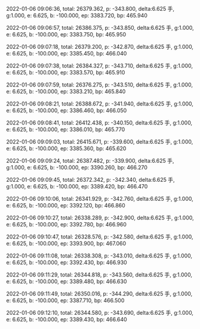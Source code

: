 2022-01-06 09:06:36, total: 26379.362, p: -343.800, delta:6.625 手, g:1.000, e: 6.625, b: -100.000, ep: 3383.720, bp: 465.940

2022-01-06 09:06:57, total: 26386.375, p: -343.850, delta:6.625 手, g:1.000, e: 6.625, b: -100.000, ep: 3383.750, bp: 465.950

2022-01-06 09:07:18, total: 26379.200, p: -342.870, delta:6.625 手, g:1.000, e: 6.625, b: -100.000, ep: 3385.450, bp: 466.040

2022-01-06 09:07:38, total: 26384.327, p: -343.710, delta:6.625 手, g:1.000, e: 6.625, b: -100.000, ep: 3383.570, bp: 465.910

2022-01-06 09:07:59, total: 26376.275, p: -343.510, delta:6.625 手, g:1.000, e: 6.625, b: -100.000, ep: 3383.210, bp: 465.840

2022-01-06 09:08:21, total: 26388.672, p: -341.940, delta:6.625 手, g:1.000, e: 6.625, b: -100.000, ep: 3386.460, bp: 466.050

2022-01-06 09:08:41, total: 26412.438, p: -340.150, delta:6.625 手, g:1.000, e: 6.625, b: -100.000, ep: 3386.010, bp: 465.770

2022-01-06 09:09:03, total: 26415.671, p: -339.600, delta:6.625 手, g:1.000, e: 6.625, b: -100.000, ep: 3385.360, bp: 465.620

2022-01-06 09:09:24, total: 26387.482, p: -339.900, delta:6.625 手, g:1.000, e: 6.625, b: -100.000, ep: 3390.260, bp: 466.270

2022-01-06 09:09:45, total: 26372.342, p: -342.340, delta:6.625 手, g:1.000, e: 6.625, b: -100.000, ep: 3389.420, bp: 466.470

2022-01-06 09:10:06, total: 26341.929, p: -342.760, delta:6.625 手, g:1.000, e: 6.625, b: -100.000, ep: 3392.120, bp: 466.860

2022-01-06 09:10:27, total: 26338.289, p: -342.900, delta:6.625 手, g:1.000, e: 6.625, b: -100.000, ep: 3392.780, bp: 466.960

2022-01-06 09:10:47, total: 26328.576, p: -342.580, delta:6.625 手, g:1.000, e: 6.625, b: -100.000, ep: 3393.900, bp: 467.060

2022-01-06 09:11:08, total: 26338.308, p: -343.010, delta:6.625 手, g:1.000, e: 6.625, b: -100.000, ep: 3392.430, bp: 466.930

2022-01-06 09:11:29, total: 26344.818, p: -343.560, delta:6.625 手, g:1.000, e: 6.625, b: -100.000, ep: 3389.480, bp: 466.630

2022-01-06 09:11:49, total: 26350.016, p: -344.290, delta:6.625 手, g:1.000, e: 6.625, b: -100.000, ep: 3387.710, bp: 466.500

2022-01-06 09:12:10, total: 26344.580, p: -343.690, delta:6.625 手, g:1.000, e: 6.625, b: -100.000, ep: 3389.430, bp: 466.640